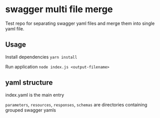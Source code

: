# swagger multi file merge

Test repo for separating swagger yaml files and merge them into single yaml file.

## Usage

Install dependencies `yarn install`

Run application `node index.js <output-filename>`

## yaml structure

index.yaml is the main entry

`parameters`, `resources`, `responses`, `schemas` are directories containing grouped swagger yamls